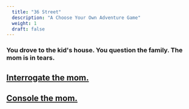 ```yaml
---
  title: "36 Street"
  description: "A Choose Your Own Adventure Game"
  weight: 1
  draft: false
---
```

### You drove to the kid's house. You question the family. The mom is in tears.

## [Interrogate the mom.](/7)

## [Console the mom.](/8)
